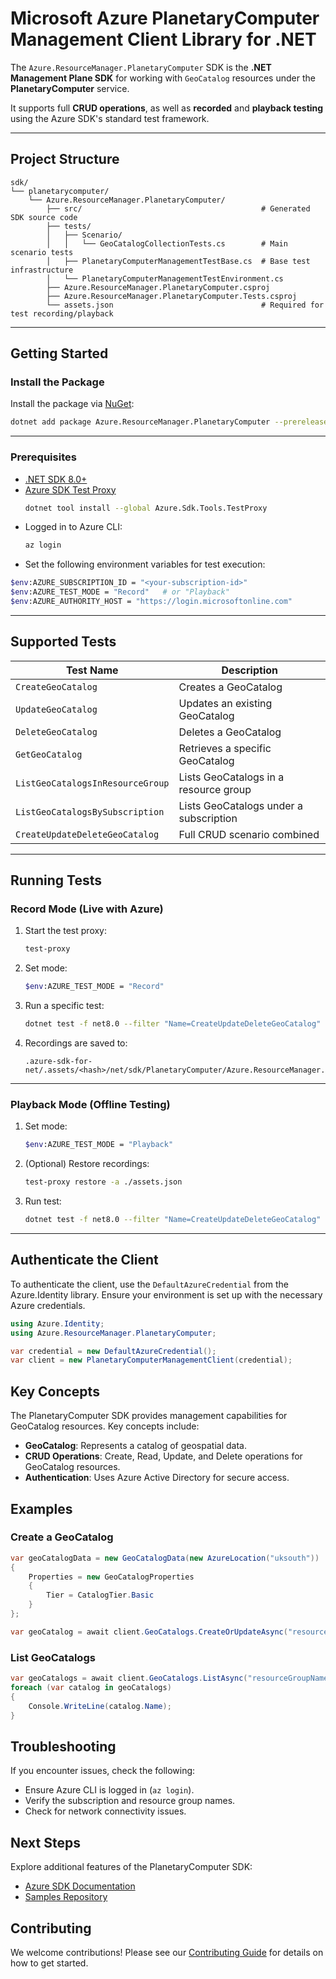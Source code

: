 # Microsoft Azure PlanetaryComputer Management Client Library for .NET

The `Azure.ResourceManager.PlanetaryComputer` SDK is the **.NET Management Plane SDK** for working with `GeoCatalog` resources under the **PlanetaryComputer** service.

It supports full **CRUD operations**, as well as **recorded** and **playback testing** using the Azure SDK's standard test framework.

---

## Project Structure

```
sdk/
└── planetarycomputer/
    └── Azure.ResourceManager.PlanetaryComputer/
        ├── src/                                        # Generated SDK source code
        ├── tests/
        │   ├── Scenario/
        │   │   └── GeoCatalogCollectionTests.cs        # Main scenario tests
        │   ├── PlanetaryComputerManagementTestBase.cs  # Base test infrastructure
        │   └── PlanetaryComputerManagementTestEnvironment.cs
        ├── Azure.ResourceManager.PlanetaryComputer.csproj
        ├── Azure.ResourceManager.PlanetaryComputer.Tests.csproj
        └── assets.json                                 # Required for test recording/playback
```

---

## Getting Started

### Install the Package

Install the package via [NuGet](https://www.nuget.org/):

```bash
dotnet add package Azure.ResourceManager.PlanetaryComputer --prerelease
```

---

### Prerequisites

- [.NET SDK 8.0+](https://dotnet.microsoft.com/download)
- [Azure SDK Test Proxy](https://github.com/Azure/azure-sdk-tools/blob/main/tools/test-proxy/Azure.Sdk.Tools.TestProxy/README.md)
  ```bash
  dotnet tool install --global Azure.Sdk.Tools.TestProxy
  ```
- Logged in to Azure CLI:
  ```bash
  az login
  ```
- Set the following environment variables for test execution:

```bash
$env:AZURE_SUBSCRIPTION_ID = "<your-subscription-id>"
$env:AZURE_TEST_MODE = "Record"   # or "Playback"
$env:AZURE_AUTHORITY_HOST = "https://login.microsoftonline.com"
```

---

## Supported Tests

| Test Name                        | Description                                 |
|----------------------------------|---------------------------------------------|
| `CreateGeoCatalog`              | Creates a GeoCatalog                        |
| `UpdateGeoCatalog`              | Updates an existing GeoCatalog              |
| `DeleteGeoCatalog`              | Deletes a GeoCatalog                        |
| `GetGeoCatalog`                 | Retrieves a specific GeoCatalog             |
| `ListGeoCatalogsInResourceGroup`| Lists GeoCatalogs in a resource group       |
| `ListGeoCatalogsBySubscription` | Lists GeoCatalogs under a subscription      |
| `CreateUpdateDeleteGeoCatalog`  | Full CRUD scenario combined                 |

---

## Running Tests

### Record Mode (Live with Azure)

1. Start the test proxy:
   ```bash
   test-proxy
   ```
2. Set mode:
   ```bash
   $env:AZURE_TEST_MODE = "Record"
   ```
3. Run a specific test:
   ```bash
   dotnet test -f net8.0 --filter "Name=CreateUpdateDeleteGeoCatalog"
   ```
4. Recordings are saved to:
   ```
   .azure-sdk-for-net/.assets/<hash>/net/sdk/PlanetaryComputer/Azure.ResourceManager.PlanetaryComputer/tests/SessionRecords
   ```

---

### Playback Mode (Offline Testing)

1. Set mode:
   ```bash
   $env:AZURE_TEST_MODE = "Playback"
   ```
2. (Optional) Restore recordings:
   ```bash
   test-proxy restore -a ./assets.json
   ```
3. Run test:
   ```bash
   dotnet test -f net8.0 --filter "Name=CreateUpdateDeleteGeoCatalog"
   ```

---

## Authenticate the Client

To authenticate the client, use the `DefaultAzureCredential` from the Azure.Identity library. Ensure your environment is set up with the necessary Azure credentials.

```csharp
using Azure.Identity;
using Azure.ResourceManager.PlanetaryComputer;

var credential = new DefaultAzureCredential();
var client = new PlanetaryComputerManagementClient(credential);
```

## Key Concepts

The PlanetaryComputer SDK provides management capabilities for GeoCatalog resources. Key concepts include:
- **GeoCatalog**: Represents a catalog of geospatial data.
- **CRUD Operations**: Create, Read, Update, and Delete operations for GeoCatalog resources.
- **Authentication**: Uses Azure Active Directory for secure access.

## Examples

### Create a GeoCatalog

```csharp
var geoCatalogData = new GeoCatalogData(new AzureLocation("uksouth"))
{
    Properties = new GeoCatalogProperties
    {
        Tier = CatalogTier.Basic
    }
};

var geoCatalog = await client.GeoCatalogs.CreateOrUpdateAsync("resourceGroupName", "geoCatalogName", geoCatalogData);
```

### List GeoCatalogs

```csharp
var geoCatalogs = await client.GeoCatalogs.ListAsync("resourceGroupName");
foreach (var catalog in geoCatalogs)
{
    Console.WriteLine(catalog.Name);
}
```

## Troubleshooting

If you encounter issues, check the following:
- Ensure Azure CLI is logged in (`az login`).
- Verify the subscription and resource group names.
- Check for network connectivity issues.

## Next Steps

Explore additional features of the PlanetaryComputer SDK:
- [Azure SDK Documentation](https://learn.microsoft.com/en-us/azure/)
- [Samples Repository](https://github.com/Azure/azure-sdk-for-net)

## Contributing

We welcome contributions! Please see our [Contributing Guide](https://github.com/Azure/azure-sdk-for-net/blob/main/CONTRIBUTING.md) for details on how to get started.
